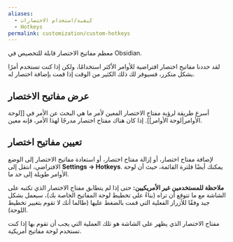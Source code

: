 ```yaml
---
aliases:
  - كيفية/استخدام الاختصارات
  - Hotkeys
permalink: customization/custom-hotkeys
---
```


معظم مفاتيح الاختصار قابلة للتخصيص في Obsidian.

لقد حددنا مفاتيح اختصار افتراضية للأوامر الأكثر استخدامًا، ولكن إذا كنت تستخدم أمرًا بشكل متكرر، فسيوفر لك ذلك الكثير من الوقت إذا قمت بإضافة اختصار له.

## عرض مفاتيح الاختصار

أسرع طريقة لرؤية مفتاح الاختصار المعين لأمر ما هي البحث عن الأمر في [[لوحة الأوامر|لوحة الأوامر]]. إذا كان هناك مفتاح اختصار مدرجًا لهذا الأمر، فإنه معين.

## تعيين مفاتيح اختصار

لإضافة مفتاح اختصار، أو إزالة مفتاح اختصار، أو استعادة مفاتيح الاختصار إلى الوضع الافتراضي، انتقل إلى **Settings → Hotkeys**. يمكنك أيضًا فلترة القائمة، حيث أن لوحة الأوامر طويلة إلى حد ما.

**ملاحظة للمستخدمين غير الأمريكيين:** حتى إذا لم يتطابق مفتاح الاختصار الذي تكتبه على الشاشة مع ما تتوقع أن تراه (بناءً على تخطيط لوحة المفاتيح الخاصة بك)، سيعمل بشكل جيد وفقًا للأزرار الفعلية التي قمت بالضغط عليها (طالما أنك لا تقوم بتغيير تخطيط اللوحة).

مفتاح الاختصار الذي يظهر على الشاشة هو تلك العملية التي يجب أن تقوم بها إذا كنت تستخدم لوحة مفاتيح أمريكية.

